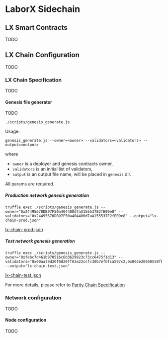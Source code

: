 # LaborX Sidechain

## LX Smart Contracts

TODO

## LX Chain Configuration

TODO

### LX Chain Specification

TODO

#### Genesis file generator

TODO

`./scripts/genesis_generate.js`

Usage:
```
genesis_generate.js --owner=<owner> --validators=<validators> --output=<output>
```
where
- `owner` is a deployer and genesis contracts owner,
- `validators` is an initial list of validators,
- `output` is an output file name, will be placed in `genesis` dir.

All params are required.

##### Production network genesis generation
```
truffle exec ./scripts/genesis_generate.js --owner="0x24495670DB97F50a404400d7aA155537E2fE09e8" --validators="0x24495670DB97F50a404400d7aA155537E2fE09e8" --output="lx-chain-prod.json"
```

[lx-chain-prod.json](./genesis/lx-chain-prod.json)

##### Test network genesis generation
```
truffle exec ./scripts/genesis_generate.js --owner="0xfebc7d461b970516c6d3629923c73cc6475f1d13" --validators="0x00aa39d30f0d20ff03a22ccfc30b7efbfca597c2,0x002e28950558fbede1a9675cb113f0bd20912019" --output="lx-chain-test.json"
```

[lx-chain-test.json](./genesis/lx-chain-test.json)

For more details, please refer to [Parity Chain Specification](https://wiki.parity.io/Chain-specification)

### Network configuration

TODO

#### Node configuration

TODO

